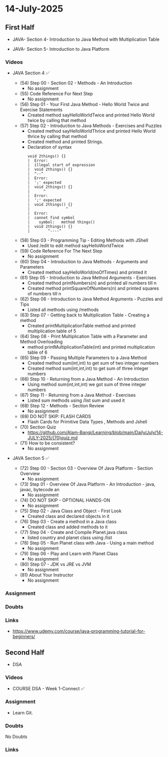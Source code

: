 # 14-July-2025

## First Half

- JAVA- Section 4- Introduction to Java Method with Multiplication Table

- JAVA- Section 5- Introduction to Java Platform

### Videos

- JAVA Section 4 ✅
    - (54) Step 00 - Section 02 - Methods - An Introduction
        - No assignment
    - (55) Code Reference For Next Step
        - No assignment
    - (56) Step 01 - Your First Java Method - Hello World Twice and Exercise Statements
        - Created method sayHelloWorldTwice and printed Hello World twice by calling that method
    - (57) Step 02 - Introduction to Java Methods - Exercises and Puzzles
        -  Created method sayHelloWorldThrice and printed Hello World thrice by calling that method
        - Created method and printed Strings.
        - Declaration of syntax
            ```
            void 2things() {}
            |  Error:
            |  illegal start of expression
            |  void 2things() {}
            |  ^--^
            |  Error:
            |  ';' expected
            |  void 2things() {}
            |      ^
            |  Error:
            |  ';' expected
            |  void 2things() {}
            |                ^
            |  Error:
            |  cannot find symbol
            |    symbol:   method things()
            |  void 2things() {}
            |        ^----^
            ```
    - (58) Step 03 - Programming Tip - Editing Methods with JShell
        - Used /edit to edit method sayHelloWorldTwice
    - (59) Code Reference For The Next Step
        - No assignment
    - (60) Step 04 - Introduction to Java Methods - Arguments and Parameters
        - Created method sayHelloWorld(noOfTimes) and printed it
    - (61) Step 05 - Introduction to Java Method Arguments - Exercises
        - Created method printNumbers(n) and printed all numbers till n
        - Created method printSquareOfNumbers(n) and printed squares of numbers till n
    - (62) Step 06 - Introduction to Java Method Arguments - Puzzles and Tips
        - Listed all methods using /methods
    - (63) Step 07 - Getting back to Multiplication Table - Creating a method
        - Created printMultiplicationTable method and printed multiplication table of 5
    - (64) Step 08 - Print Multiplication Table with a Parameter and Method Overloading
        - method printMultiplicationTable(int) and printed multiplication table of 6
    - (65) Step 09 - Passing Multiple Parameters to a Java Method
        - Created method sum(int,int) to get sum of two integer numbers
        - Created method sum(int,int,int) to get sum of three integer numbers
    - (66) Step 10 - Returning from a Java Method - An Introduction
        - Using method sum(int,int,int) we got sum of three integer numbers
    - (67) Step 11 - Returning from a Java Method - Exercises
        - Listed sum methods using /list sum and used it
    - (68) Step 12 - Methods - Section Review
        - No assignment
    - (69) DO NOT SKIP: FLASH CARDS
        - Flash Cards for Primitive Data Types , Methods and Jshell
    - (70) Section Quiz
        - https://github.com/Alam-Bangi/Learning/blob/main/Daily/July/14-JULY-2025/(70)quiz.md
    - (71) How to be consistent?
        - No assignment

- JAVA Section 5 ✅
    - (72) Step 00 - Section 03 - Overview Of Java Platform - Section Overview
        - No assignment
    - (73) Step 01 - Overview Of Java Platform - An Introduction - java, javac, bytecode an
        - No assignment
    - (74) DO NOT SKIP - OPTIONAL HANDS-ON
        - No assignment
    - (75) Step 02 - Java Class and Object - First Look
        - Created class and declared objects in it
    - (76) 	Step 03 - Create a method in a Java class
        - Created class and added methods to it
    - (77) Step 04 - Create and Compile Planet.java class
        - listed country and planet class using /list
    - (78) Step 05 - Run Planet class with Java - Using a main method
        - No assignment
    - (79) Step 06 - Play and Learn with Planet Class
        - No assignment
    - (80) Step 07 - JDK vs JRE vs JVM
        - No assignment
    - (81) About Your Instructor
        - No assignment

### Assignment

### Doubts

### Links

- https://www.udemy.com/course/java-programming-tutorial-for-beginners/

## Second Half

- DSA  

### Videos

- COURSE DSA - Week 1-Connect ✅


### Assignment

- Learn Git.

### Doubts

No Doubts

### Links
